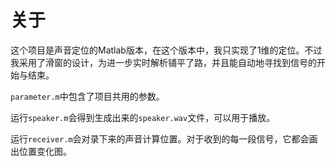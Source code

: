 # 关于
这个项目是声音定位的Matlab版本，在这个版本中，我只实现了1维的定位。不过我采用了滑窗的设计，为进一步实时解析铺平了路，并且能自动地寻找到信号的开始与结束。

`parameter.m`中包含了项目共用的参数。

运行`speaker.m`会得到生成出来的`speaker.wav`文件，可以用于播放。

运行`receiver.m`会对录下来的声音计算位置。对于收到的每一段信号，它都会画出位置变化图。
